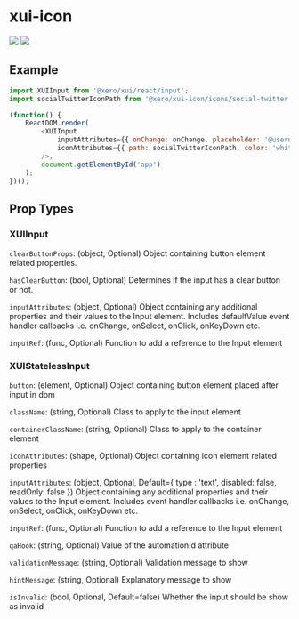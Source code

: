 xui-icon
==========
![](https://img.shields.io/badge/XUI-^10.17.1-blue.svg)
![](https://img.shields.io/badge/React-^15.5.4-blue.svg)

## Example
```js
import XUIInput from '@xero/xui/react/input';
import socialTwitterIconPath from '@xero/xui-icon/icons/social-twitter';

(function() {
	ReactDOM.render(
		<XUIInput
			inputAttributes={{ onChange: onChange, placeholder: '@username' }}
			iconAttributes={{ path: socialTwitterIconPath, color: 'white', wrapperColor: 'twitter' }}
		/>,
		document.getElementById('app')
	);
})();
```

## Prop Types

### XUIInput
`clearButtonProps`: (object, Optional) Object containing button element related properties.

`hasClearButton`: (bool, Optional) Determines if the input has a clear button or not.

`inputAttributes`: (object, Optional) Object containing any additional properties and their values to the Input element.
Includes defaultValue event handler callbacks i.e. onChange, onSelect, onClick, onKeyDown etc.

`inputRef`: (func, Optional) Function to add a reference to the Input element


### XUIStatelessInput
`button`: (element, Optional) Object containing button element placed after input in dom

`className`: (string, Optional) Class to apply to the input element

`containerClassName`: (string, Optional) Class to apply to the container element

`iconAttributes`: (shape, Optional) Object containing icon element related properties

`inputAttributes`: (object, Optional, Default={
    type : 'text',
    disabled: false,
    readOnly: false
}) Object containing any additional properties and their values to the Input element.
Includes event handler callbacks i.e. onChange, onSelect, onClick, onKeyDown etc.

`inputRef`: (func, Optional) Function to add a reference to the Input element

`qaHook`: (string, Optional) Value of the automationId attribute

`validationMessage`: (string, Optional) Validation message to show

`hintMessage`: (string, Optional) Explanatory message to show

`isInvalid`: (bool, Optional, Default=false) Whether the input should be show as invalid

